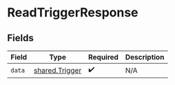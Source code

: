 # ReadTriggerResponse


## Fields

| Field                                            | Type                                             | Required                                         | Description                                      |
| ------------------------------------------------ | ------------------------------------------------ | ------------------------------------------------ | ------------------------------------------------ |
| `data`                                           | [shared.Trigger](../../models/shared/trigger.md) | :heavy_check_mark:                               | N/A                                              |